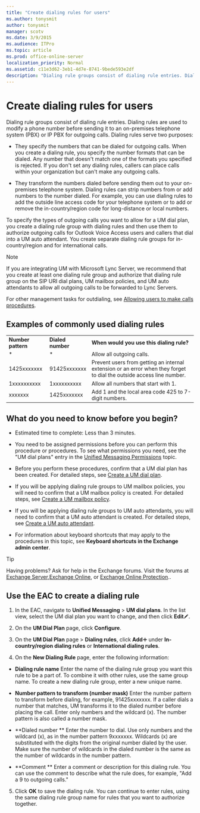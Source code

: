 ```yaml
---
title: "Create dialing rules for users"
ms.author: tonysmit
author: tonysmit
manager: scotv
ms.date: 3/9/2015
ms.audience: ITPro
ms.topic: article
ms.prod: office-online-server
localization_priority: Normal
ms.assetid: c11e3d62-3eb1-4d7e-8741-9bede593e2df
description: "Dialing rule groups consist of dialing rule entries. Dialing rules are used to modify a phone number before sending it to an on-premises telephone system (PBX) or IP PBX for outgoing calls. Dialing rules serve two purposes:"
---
```


# Create dialing rules for users

Dialing rule groups consist of dialing rule entries. Dialing rules are used to modify a phone number before sending it to an on-premises telephone system (PBX) or IP PBX for outgoing calls. Dialing rules serve two purposes: 
  
- They specify the numbers that can be dialed for outgoing calls. When you create a dialing rule, you specify the number formats that can be dialed. Any number that doesn't match one of the formats you specified is rejected. If you don't set any dialing rules, callers can place calls within your organization but can't make any outgoing calls.
    
- They transform the numbers dialed before sending them out to your on-premises telephone system. Dialing rules can strip numbers from or add numbers to the number dialed. For example, you can use dialing rules to add the outside line access code for your telephone system or to add or remove the in-country/region code for long-distance or local numbers. 
    
To specify the types of outgoing calls you want to allow for a UM dial plan, you create a dialing rule group with dialing rules and then use them to authorize outgoing calls for Outlook Voice Access users and callers that dial into a UM auto attendant. You create separate dialing rule groups for in-country/region and for international calls. 
  
> [!NOTE]
> If you are integrating UM with Microsoft Lync Server, we recommend that you create at least one dialing rule group and authorize that dialing rule group on the SIP URI dial plans, UM mailbox policies, and UM auto attendants to allow all outgoing calls to be forwarded to Lync Servers. 
  
For other management tasks for outdialing, see [Allowing users to make calls procedures](allow-users-to-make-calls-procedures.md).
  
## Examples of commonly used dialing rules

||||
|:-----|:-----|:-----|
|**Number pattern** <br/> |**Dialed number** <br/> |**When would you use this dialing rule?** <br/> |
|\*  <br/> |\*  <br/> |Allow all outgoing calls.  <br/> |
|1425xxxxxxx  <br/> |91425xxxxxxx  <br/> |Prevent users from getting an internal extension or an error when they forget to dial the outside access line number.  <br/> |
|1xxxxxxxxxx  <br/> |1xxxxxxxxxx  <br/> |Allow all numbers that start with 1.  <br/> |
|xxxxxxx  <br/> |1425xxxxxxx  <br/> |Add 1 and the local area code 425 to 7-digit numbers.  <br/> |
   
## What do you need to know before you begin?

- Estimated time to complete: Less than 3 minutes.
    
- You need to be assigned permissions before you can perform this procedure or procedures. To see what permissions you need, see the "UM dial plans" entry in the [Unified Messaging Permissions](http://technet.microsoft.com/library/d326c3bc-8f33-434a-bf02-a83cc26a5498.aspx) topic. 
    
- Before you perform these procedures, confirm that a UM dial plan has been created. For detailed steps, see [Create a UM dial plan](../../voice-mail-unified-messaging/connect-voice-mail-system/create-um-dial-plan.md).
    
- If you will be applying dialing rule groups to UM mailbox policies, you will need to confirm that a UM mailbox policy is created. For detailed steps, see [Create a UM mailbox policy](../../voice-mail-unified-messaging/set-up-voice-mail/create-um-mailbox-policy.md).
    
- If you will be applying dialing rule groups to UM auto attendants, you will need to confirm that a UM auto attendant is created. For detailed steps, see [Create a UM auto attendant](../../voice-mail-unified-messaging/automatically-answer-and-route-calls/create-a-um-auto-attendant.md).
    
- For information about keyboard shortcuts that may apply to the procedures in this topic, see **Keyboard shortcuts in the Exchange admin center**.
    
> [!TIP]
> Having problems? Ask for help in the Exchange forums. Visit the forums at [Exchange Server](https://go.microsoft.com/fwlink/p/?linkId=60612),[Exchange Online](https://go.microsoft.com/fwlink/p/?linkId=267542), or [Exchange Online Protection](https://go.microsoft.com/fwlink/p/?linkId=285351).. 
  
## Use the EAC to create a dialing rule

1. In the EAC, navigate to **Unified Messaging** \> **UM dial plans**. In the list view, select the UM dial plan you want to change, and then click **Edit**![Edit icon](../../media/ITPro_EAC_EditIcon.gif). 
    
2. On the **UM Dial Plan** page, click **Configure**.
    
3. On the **UM Dial Plan** page \> **Dialing rules**, click **Add**![Add Icon](../../media/ITPro_EAC_AddIcon.gif) under **In-country/region dialing rules** or **International dialing rules**.
    
4. On the **New Dialing Rule** page, enter the following information: 
    
  - **Dialing rule name** Enter the name of the dialing rule group you want this rule to be a part of. To combine it with other rules, use the same group name. To create a new dialing rule group, enter a new unique name. 
    
  - **Number pattern to transform (number mask)** Enter the number pattern to transform before dialing, for example, 91425xxxxxxx. If a caller dials a number that matches, UM transforms it to the dialed number before placing the call. Enter only numbers and the wildcard (x). The number pattern is also called a number mask.
    
  - **Dialed number ** Enter the number to dial. Use only numbers and the wildcard (x), as in the number pattern 9xxxxxxx. Wildcards (x) are substituted with the digits from the original number dialed by the user. Make sure the number of wildcards in the dialed number is the same as the number of wildcards in the number pattern. 
    
  - **Comment ** Enter a comment or description for this dialing rule. You can use the comment to describe what the rule does, for example, "Add a 9 to outgoing calls." 
    
5. Click **OK** to save the dialing rule. You can continue to enter rules, using the same dialing rule group name for rules that you want to authorize together. 
    


